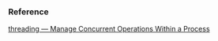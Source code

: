 

### Reference

[threading — Manage Concurrent Operations Within a Process](https://pymotw.com/3/threading/index.html#module-threading)


